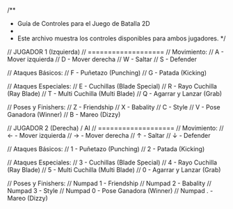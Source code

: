 /**
 * Guía de Controles para el Juego de Batalla 2D
 * 
 * Este archivo muestra los controles disponibles para ambos jugadores.
 */

// JUGADOR 1 (Izquierda)
// ===================
// Movimiento:
//   A - Mover izquierda
//   D - Mover derecha
//   W - Saltar
//   S - Defender

// Ataques Básicos:
//   F - Puñetazo (Punching)
//   G - Patada (Kicking)

// Ataques Especiales:
//   E - Cuchillas (Blade Special)
//   R - Rayo Cuchilla (Ray Blade)
//   T - Multi Cuchilla (Multi Blade)
//   Q - Agarrar y Lanzar (Grab)

// Poses y Finishers:
//   Z - Friendship
//   X - Babality
//   C - Style
//   V - Pose Ganadora (Winner)
//   B - Mareo (Dizzy)


// JUGADOR 2 (Derecha) / AI
// ===================
// Movimiento:
//   ← - Mover izquierda
//   → - Mover derecha
//   ↑ - Saltar
//   ↓ - Defender

// Ataques Básicos:
//   1 - Puñetazo (Punching)
//   2 - Patada (Kicking)

// Ataques Especiales:
//   3 - Cuchillas (Blade Special)
//   4 - Rayo Cuchilla (Ray Blade)
//   5 - Multi Cuchilla (Multi Blade)
//   0 - Agarrar y Lanzar (Grab)

// Poses y Finishers:
//   Numpad 1 - Friendship
//   Numpad 2 - Babality
//   Numpad 3 - Style
//   Numpad 0 - Pose Ganadora (Winner)
//   Numpad . - Mareo (Dizzy)
